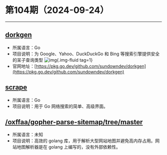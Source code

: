 # 第104期（2024-09-24）

---
## [dorkgen](https://github.com/sundowndev/dorkgen)
- 所属语言：Go
- 项目说明：为 Google、Yahoo、DuckDuckGo 和 Bing 等搜索引擎提供安全的呆子查询类型
![img](https://mirror.ghproxy.com/https://raw.githubusercontent.com/xiaoxuan6/weekly/main/docs/static/images/2024-09-24/1727160572.png){.img-fluid tag=1}
- 官网地址：[https://pkg.go.dev/github.com/sundowndev/dorkgen](https://pkg.go.dev/github.com/sundowndev/dorkgen)

## [scrape](https://github.com/yhat/scrape)
- 所属语言：Go
- 项目说明：用于 Go 网络搜索的简单、高级界面。

## [/oxffaa/gopher-parse-sitemap/tree/master](https://github.com/oxffaa/gopher-parse-sitemap/tree/master)
- 所属语言：未知
- 项目说明：高效的 golang 库，用于解析大型网站地图并避免高内存占用。网站地图解析器是在 golang 上编写的，没有外部依赖性。
